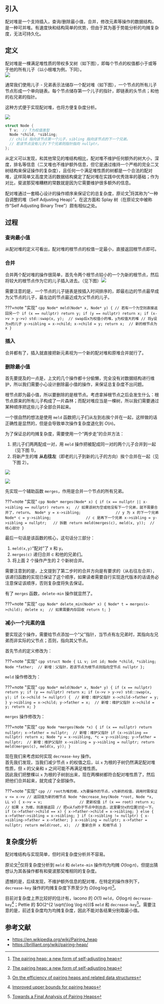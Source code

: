 ## 引入

配对堆是一个支持插入，查询/删除最小值，合并，修改元素等操作的数据结构，是一种可并堆。有速度快和结构简单的优势，但由于其为基于势能分析的均摊复杂度，无法可持久化。

## 定义

配对堆是一棵满足堆性质的带权多叉树（如下图），即每个节点的权值都小于或等于他的所有儿子（以小根堆为例，下同）。  
![](./images/pairingheap1.png)

通常我们使用儿子 - 兄弟表示法储存一个配对堆（如下图），一个节点的所有儿子节点形成一个单向链表。每个节点储存第一个儿子的指针，即链表的头节点；和他的右兄弟的指针。

这种方式便于实现配对堆，也将方便复杂度分析。

![](./images/pairingheap2.png)

```cpp
struct Node {
  T v;  // T为权值类型
  Node *child, *sibling;
  // child 指向该节点第一个儿子，sibling 指向该节点的下一个兄弟。
  // 若该节点没有儿子/下个兄弟则指针指向 nullptr。
};
```

从定义可以发现，和其他常见的堆结构相比，配对堆不维护任何额外的树大小，深度，排名等信息（二叉堆也不维护额外信息，但它是通过维持一个严格的完全二叉树结构来保证操作的复杂度），且任何一个满足堆性质的树都是一个合法的配对堆，这样简单又高度灵活的数据结构奠定了配对堆在实践中优秀效率的基础；作为对比，斐波那契堆糟糕的常数就是因为它需要维护很多额外的信息。

配对堆通过一套精心设计的操作顺序来保证它的总复杂度，原论文[^ref1]将其称为“一种自调整的堆（Self Adjusting Heap）”。在这方面和 Splay 树（在原论文中被称作“Self Adjusting Binary Tree”）颇有相似之处。

## 过程

### 查询最小值

从配对堆的定义可看出，配对堆的根节点的权值一定最小，直接返回根节点即可。

### 合并

合并两个配对堆的操作很简单，首先令两个根节点较小的一个为新的根节点，然后将较大的根节点作为它的儿子插入进去。（见下图）![](./images/pairingheap3.png)

需要注意的是，一个节点的儿子链表是按插入时间排序的，即最右边的节点最早成为父节点的儿子，最左边的节点最近成为父节点的儿子。

???+note "实现"
    ```cpp
    Node* meld(Node* x, Node* y) {
      // 若有一个为空则直接返回另一个
      if (x == nullptr) return y;
      if (y == nullptr) return x;
      if (x->v > y->v) std::swap(x, y);  // swap后x为权值小的堆，y为权值大的堆
      // 将y设为x的儿子
      y->sibling = x->child;
      x->child = y;
      return x;  // 新的根节点为 x
    }
    ```

### 插入

合并都有了，插入就直接把新元素视为一个新的配对堆和原堆合并就行了。

### 删除最小值

首先要提及的一点是，上文的几个操作都十分偷懒，完全没有对数据结构进行维护，所以我们需要小心设计删除最小值的操作，来保证总复杂度不出问题。

根节点即为最小值，所以要删除的是根节点。考虑拿掉根节点之后会发生什么：根节点原来的所有儿子构成了一片森林；而配对堆应当是一棵树，所以我们需要通过某种顺序把这些儿子全部合并起来。

一个很自然的想法是使用 `meld` 函数把儿子们从左到右挨个并在一起，这样做的话正确性是显然的，但是会导致单次操作复杂度退化到 $O(n)$。

为了保证总的均摊复杂度，需要使用一个“两步走”的合并方法：

1. 把儿子们两两配成一对，用 `meld` 操作把被配成同一对的两个儿子合并到一起（见下图 1)，
2. 将新产生的堆 **从右往左**（即老的儿子到新的儿子的方向）挨个合并在一起（见下图 2）。

![](./images/pairingheap4.jpg)

![](./images/pairingheap5.jpg)

先实现一个辅助函数 `merges`，作用是合并一个节点的所有兄弟。

???+note "实现"
    ```cpp
    Node* merges(Node* x) {
      if (x == nullptr || x->sibling == nullptr)
        return x;  // 如果该树为空或他没有下一个兄弟，就不需要合并了，return。
      Node* y = x->sibling;                // y 为 x 的下一个兄弟
      Node* c = y->sibling;                // c 是再下一个兄弟
      x->sibling = y->sibling = nullptr;   // 拆散
      return meld(merges(c), meld(x, y));  // 核心部分
    }
    ```

最后一句话是该函数的核心，这句话分三部分：

1. `meld(x,y)`“配对”了 x 和 y。
2. `merges(c)` 递归合并 c 和他的兄弟们。
3. 将上面 2 个操作产生的 2 个新树合并。

需要注意到的是，上文提到了第二步时的合并方向是有要求的（从右往左合并），该递归函数的实现已保证了这个顺序，如果读者需要自行实现迭代版本的话请务必注意保证该顺序，否则复杂度将失去保证。

有了 `merges` 函数，`delete-min` 操作就显然了。

???+note "实现"
    ```cpp
    Node* delete_min(Node* x) {
      Node* t = merges(x->child);
      delete x;  // 如果需要内存回收
      return t;
    }
    ```

### 减小一个元素的值

要实现这个操作，需要给节点添加一个“父”指针，当节点有左兄弟时，其指向左兄弟而非实际的父节点；否则，指向其父节点。

首先节点的定义修改为：

???+note "实现"
    ```cpp
    struct Node {
      LL v;
      int id;
      Node *child, *sibling;
      Node *father;  // 新增：父指针，若该节点为根节点则指向空节点 nullptr
    };
    ```

`meld` 操作修改为：

???+note "实现"
    ```cpp
    Node* meld(Node* x, Node* y) {
      if (x == nullptr) return y;
      if (y == nullptr) return x;
      if (x->v > y->v) std::swap(x, y);
      if (x->child != nullptr) {  // 新增：维护父指针
        x->child->father = y;
      }
      y->sibling = x->child;
      y->father = x;  // 新增：维护父指针
      x->child = y;
      return x;
    }
    ```

`merges` 操作修改为：

???+note "实现"
    ```cpp
    Node *merges(Node *x) {
      if (x == nullptr) return nullptr;
      x->father = nullptr;  // 新增：维护父指针
      if (x->sibling == nullptr) return x;
      Node *y = x->sibling, *c = y->sibling;
      y->father = nullptr;  // 新增：维护父指针
      x->sibling = y->sibling = nullptr;
      return meld(merges(c), meld(x, y));
    }
    ```

现在我们来考虑如何实现 `decrease-key` 操作。  
首先我们发现，当我们减少节点 `x` 的权值之后，以 `x` 为根的子树仍然满足配对堆性质，但 `x` 的父亲和 `x` 之间可能不再满足堆性质。  
因此我们把整棵以 `x` 为根的子树剖出来，现在两棵树都符合配对堆性质了，然后把他们合并起来，就完成了全部操作。

???+note "实现"
    ```cpp
    // root为堆的根，x为要操作的节点，v为新的权值，调用时需保证 v <= x->v
    // 返回值为新的根节点
    Node *decrease_key(Node *root, Node *x, LL v) {
      x->v = v;                 // 更新权值
      if (x == root) return x;  // 如果 x 为根，则直接返回
      // 把x从fa的子节点中剖出去，这里要分x的位置讨论一下。
      if (x->father->child == x) {
        x->father->child = x->sibling;
      } else {
        x->father->sibling = x->sibling;
      }
      if (x->sibling != nullptr) {
        x->sibling->father = x->father;
      }
      x->sibling = nullptr;
      x->father = nullptr;
      return meld(root, x);  // 重新合并 x 和根节点
    }
    ```

## 复杂度分析

配对堆结构与实现简单，但时间复杂度分析并不容易。

原论文[^ref1]仅将复杂度分析到 `meld` 和 `delete-min` 操作均为均摊 $O(\log n)$，但提出猜想认为其各操作都有和斐波那契堆相同的复杂度。

遗憾的是，后续发现，不维护额外信息的配对堆，在特定的操作序列下，`decrease-key` 操作的均摊复杂度下界至少为 $\Omega (\log \log n)$[^ref2]。

目前对复杂度上界比较好的估计有，Iacono 的 $O(1)$ `meld`，$O(\log n)$ `decrease-key`[^ref3]；Pettie 的 $O(2^{2 \sqrt{\log \log n}})$ `meld` 和 `decrease-key`[^ref4]。需要注意的是，前述复杂度均为均摊复杂度，因此不能对各结果分别取最小值。

## 参考文献

[^ref1]: [The pairing heap: a new form of self-adjusting heap](http://www.cs.cmu.edu/~sleator/papers/pairing-heaps.pdf)

[^ref2]: [On the efficiency of pairing heaps and related data structures](https://dl.acm.org/doi/10.1145/320211.320214)

[^ref3]: [Improved upper bounds for pairing heaps](https://arxiv.org/abs/1110.4428)

[^ref4]: [Towards a Final Analysis of Pairing Heaps](http://web.eecs.umich.edu/~pettie/papers/focs05.pdf)

-   <https://en.wikipedia.org/wiki/Pairing_heap>
-   <https://brilliant.org/wiki/pairing-heap/>
